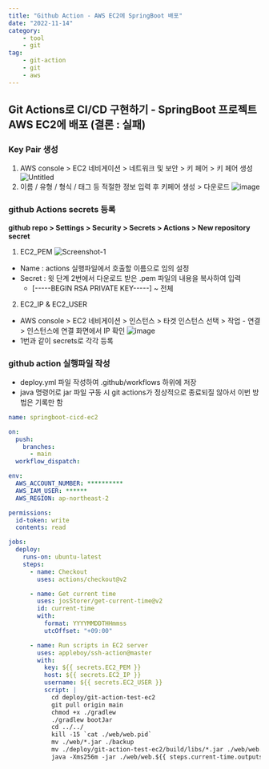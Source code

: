 ```yaml
---
title: "Github Action - AWS EC2에 SpringBoot 배포"
date: "2022-11-14"
category: 
    - tool
    - git
tag: 
    - git-action
    - git
    - aws
---
```


## Git Actions로 CI/CD 구현하기 - SpringBoot 프로젝트 AWS EC2에 배포 (결론 : 실패)
### Key Pair 생성
1. AWS console > EC2 네비게이션 > 네트워크 및 보안 > 키 페어 > 키 페어 생성
![Untitled](https://user-images.githubusercontent.com/94826141/201557444-d4224278-767e-43af-9a18-c4bf3b28b21c.png)
2. 이름 / 유형 / 형식 / 태그 등 적절한 정보 입력 후 키페어 생성 > 다운로드
![image](https://user-images.githubusercontent.com/94826141/201557566-8d20e37f-f7f2-40cf-ba28-aea957595385.png)
### github Actions secrets 등록
**github repo > Settings > Security > Secrets > Actions > New repository secret**
1. EC2_PEM
![Screenshot-1](https://user-images.githubusercontent.com/94826141/201557927-dba3d8a3-3c28-477f-ab18-5225427a4bf6.png)
* Name : actions 실행파일에서 호출할 이름으로 임의 설정
* Secret : 윗 단계 2번에서 다운로드 받은 .pem 파일의 내용을 복사하여 입력
  * [-----BEGIN RSA PRIVATE KEY-----] ~ 전체
2. EC2_IP & EC2_USER
* AWS console > EC2 네비게이션 > 인스턴스 > 타겟 인스턴스 선택 > 작업 - 연결 > 인스턴스에 연결 화면에서 IP 확인
![image](https://user-images.githubusercontent.com/94826141/201559885-5c7313aa-dcdb-453c-9602-5891e1490dce.png)
* 1번과 같이 secrets로 각각 등록
### github action 실행파일 작성
- deploy.yml 파일 작성하여 .github/workflows 하위에 저장
- java 명령어로 jar 파일 구동 시 git actions가 정상적으로 종료되질 않아서 이번 방법은 기록만 함
```yml
name: springboot-cicd-ec2

on:
  push:
    branches:
      - main
  workflow_dispatch:

env:
  AWS_ACCOUNT_NUMBER: **********
  AWS_IAM_USER: ******
  AWS_REGION: ap-northeast-2

permissions:
  id-token: write
  contents: read

jobs:
  deploy:
    runs-on: ubuntu-latest
    steps:
      - name: Checkout
        uses: actions/checkout@v2

      - name: Get current time
        uses: josStorer/get-current-time@v2
        id: current-time
        with:
          format: YYYYMMDDTHHmmss
          utcOffset: "+09:00"

      - name: Run scripts in EC2 server
        uses: appleboy/ssh-action@master
        with:
          key: ${{ secrets.EC2_PEM }}
          host: ${{ secrets.EC2_IP }}
          username: ${{ secrets.EC2_USER }}
          script: |
            cd deploy/git-action-test-ec2
            git pull origin main
            chmod +x ./gradlew
            ./gradlew bootJar
            cd ../../
            kill -15 `cat ./web/web.pid`
            mv ./web/*.jar ./backup
            mv ./deploy/git-action-test-ec2/build/libs/*.jar ./web/web.${{ steps.current-time.outputs.formattedTime }}.jar
            java -Xms256m -jar ./web/web.${{ steps.current-time.outputs.formattedTime }}.jar
```
